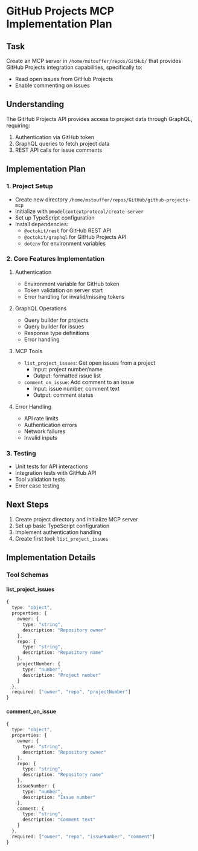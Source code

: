 # GitHub Projects MCP Implementation Plan

## Task
Create an MCP server in `/home/mstouffer/repos/GitHub/` that provides GitHub Projects integration capabilities, specifically to:
- Read open issues from GitHub Projects
- Enable commenting on issues

## Understanding
The GitHub Projects API provides access to project data through GraphQL, requiring:
1. Authentication via GitHub token
2. GraphQL queries to fetch project data
3. REST API calls for issue comments

## Implementation Plan

### 1. Project Setup
- Create new directory `/home/mstouffer/repos/GitHub/github-projects-mcp`
- Initialize with `@modelcontextprotocol/create-server`
- Set up TypeScript configuration
- Install dependencies:
  - `@octokit/rest` for GitHub REST API
  - `@octokit/graphql` for GitHub Projects API
  - `dotenv` for environment variables

### 2. Core Features Implementation
1. Authentication
   - Environment variable for GitHub token
   - Token validation on server start
   - Error handling for invalid/missing tokens

2. GraphQL Operations
   - Query builder for projects
   - Query builder for issues
   - Response type definitions
   - Error handling

3. MCP Tools
   - `list_project_issues`: Get open issues from a project
     - Input: project number/name
     - Output: formatted issue list
   - `comment_on_issue`: Add comment to an issue
     - Input: issue number, comment text
     - Output: comment status

4. Error Handling
   - API rate limits
   - Authentication errors
   - Network failures
   - Invalid inputs

### 3. Testing
- Unit tests for API interactions
- Integration tests with GitHub API
- Tool validation tests
- Error case testing

## Next Steps
1. Create project directory and initialize MCP server
2. Set up basic TypeScript configuration
3. Implement authentication handling
4. Create first tool: `list_project_issues`

## Implementation Details

### Tool Schemas

#### list_project_issues
```typescript
{
  type: "object",
  properties: {
    owner: {
      type: "string",
      description: "Repository owner"
    },
    repo: {
      type: "string",
      description: "Repository name"
    },
    projectNumber: {
      type: "number",
      description: "Project number"
    }
  },
  required: ["owner", "repo", "projectNumber"]
}
```

#### comment_on_issue
```typescript
{
  type: "object",
  properties: {
    owner: {
      type: "string",
      description: "Repository owner"
    },
    repo: {
      type: "string",
      description: "Repository name"
    },
    issueNumber: {
      type: "number",
      description: "Issue number"
    },
    comment: {
      type: "string",
      description: "Comment text"
    }
  },
  required: ["owner", "repo", "issueNumber", "comment"]
}